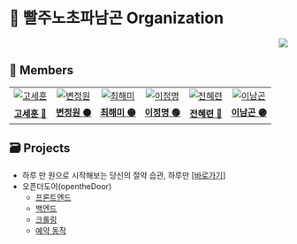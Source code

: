 # 🌈 빨주노초파남곤 Organization

<div align="right">
<a href="https://hits.seeyoufarm.com"><img src="https://hits.seeyoufarm.com/api/count/incr/badge.svg?url=https%3A%2F%2Fgithub.com%2Fhttps%3A%2F%2Fgithub.com%2Frainbowgon&count_bg=%2379C83D&title_bg=%23555555&icon=&icon_color=%23E7E7E7&title=hits&edge_flat=false"/></a>
</div>

## 🙌 Members

<table>
  <tr>
    <td align="center">
      <a href="https://github.com/Gobro-s">
        <img src="https://github.com/Gobro-s.png" alt="고세훈" />
      </a>
    </td>
    <td align="center">
      <a href="https://github.com/Byungul">
        <img src="https://github.com/Byungul.png" alt="변정원" />
      </a>
    </td>
    <td align="center">
      <a href="https://github.com/chogoal">
        <img src="https://github.com/chogoal.png" alt="최해미" />
      </a>
    </td>
    <td align="center">
      <a href="https://github.com/usedupnote">
        <img src="https://github.com/usedupnote.png" alt="이정명" />
      </a>
    </td>
    <td align="center">
      <a href="https://github.com/nutbrown">
        <img src="https://github.com/nutbrown.png" alt="전혜련" />
      </a>
    </td>
    <td align="center">
      <a href="https://github.com/ng-lee">
        <img src="https://github.com/ng-lee.png" alt="이남곤" />
      </a>
    </td>
  </tr>
  <tr>
    <td align="center">
      <a href="https://github.com/Gobro-s">
        <b>고세훈 🔴</b>
      </a>
    </td>
    <td align="center">
      <a href="https://github.com/Byungul">
        <b>변정원 🟠</b>
      </a>
    </td>
    <td align="center">
      <a href="https://github.com/chogoal">
        <b>최해미 🟡</b>
      </a>
    </td>
    <td align="center">
      <a href="https://github.com/usedupnote">
        <b>이정명 🟢</b>
      </a>
    </td>
    <td align="center">
      <a href="https://github.com/nutbrown">
        <b>전혜련 🔵</b>
      </a>
    </td>
    <td align="center">
      <a href="https://github.com/ng-lee">
        <b>이남곤 🟣</b>
      </a>
    </td>
  </tr>
</table>

## 🗃 Projects

- 하루 만 원으로 시작해보는 당신의 절약 습관, 하루만 [[바로가기](https://github.com/rainbowgon/haruman)]
- 오픈더도어(opentheDoor)
  - [프론트엔드](https://github.com/rainbowgon/opentheDoor-frontend)
  - [백엔드](https://github.com/rainbowgon/opentheDoor-backend)
  - [크롤링](https://github.com/rainbowgon/opentheDoor-crawling)
  - [예약 동작](https://github.com/rainbowgon/opentheDoor-reserving)
